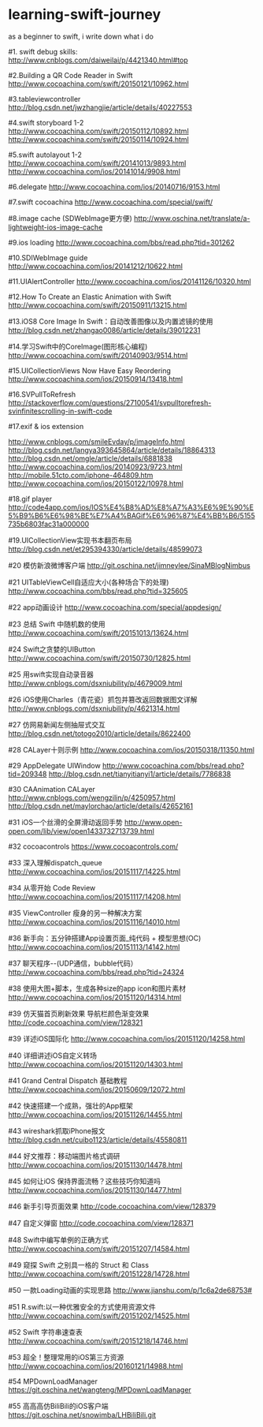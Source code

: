# learning-swift-journey
as a beginner to swift, i write down what i do 

#1. swift debug skills:
http://www.cnblogs.com/daiweilai/p/4421340.html#top

#2.Building a QR Code Reader in Swift
http://www.cocoachina.com/swift/20150121/10962.html

#3.tableviewcontroller
http://blog.csdn.net/jwzhangjie/article/details/40227553

#4.swift storyboard 1-2
http://www.cocoachina.com/swift/20150112/10892.html
http://www.cocoachina.com/swift/20150114/10924.html

#5.swift autolayout 1-2
http://www.cocoachina.com/swift/20141013/9893.html
http://www.cocoachina.com/ios/20141014/9908.html

#6.delegate
http://www.cocoachina.com/ios/20140716/9153.html

#7.swift cocoachina
http://www.cocoachina.com/special/swift/

#8.image cache (SDWebImage更方便)
http://www.oschina.net/translate/a-lightweight-ios-image-cache

#9.ios loading
http://www.cocoachina.com/bbs/read.php?tid=301262

#10.SDIWebImage guide
http://www.cocoachina.com/ios/20141212/10622.html

#11.UIAlertController
http://www.cocoachina.com/ios/20141126/10320.html

#12.How To Create an Elastic Animation with Swift
http://www.cocoachina.com/swift/20150911/13215.html

#13.iOS8 Core Image In Swift：自动改善图像以及内置滤镜的使用
http://blog.csdn.net/zhangao0086/article/details/39012231

#14.学习Swift中的CoreImage(图形核心编程)
http://www.cocoachina.com/swift/20140903/9514.html

#15.UICollectionViews Now Have Easy Reordering
http://www.cocoachina.com/ios/20150914/13418.html

#16.SVPullToRefresh
http://stackoverflow.com/questions/27100541/svpulltorefresh-svinfinitescrolling-in-swift-code

#17.exif & ios extension

http://www.cnblogs.com/smileEvday/p/imageInfo.html
http://blog.csdn.net/langya393645864/article/details/18864313
http://blog.csdn.net/omgle/article/details/6881838
http://www.cocoachina.com/ios/20140923/9723.html
http://mobile.51cto.com/iphone-464809.htm
http://www.cocoachina.com/ios/20150122/10978.html

#18.gif player
http://code4app.com/ios/IOS%E4%B8%AD%E8%A7%A3%E6%9E%90%E5%B9%B6%E6%98%BE%E7%A4%BAGif%E6%96%87%E4%BB%B6/5155735b6803fac31a000000

#19.UICollectionView实现书本翻页布局
http://blog.csdn.net/et295394330/article/details/48599073

#20 模仿新浪微博客户端
http://git.oschina.net/jimneylee/SinaMBlogNimbus

#21 UITableViewCell自适应大小(各种场合下的处理)   
http://www.cocoachina.com/bbs/read.php?tid=325605

#22 app动画设计
http://www.cocoachina.com/special/appdesign/

#23 总结 Swift 中随机数的使用
http://www.cocoachina.com/swift/20151013/13624.html

#24 Swift之贪婪的UIButton
http://www.cocoachina.com/swift/20150730/12825.html

#25 用swift实现自动录音器
http://www.cnblogs.com/dsxniubility/p/4679009.html

#26 iOS使用Charles（青花瓷）抓包并篡改返回数据图文详解
http://www.cnblogs.com/dsxniubility/p/4621314.html

#27 仿网易新闻左侧抽屉式交互
http://blog.csdn.net/totogo2010/article/details/8622400

#28 CALayer十则示例
http://www.cocoachina.com/ios/20150318/11350.html

#29 AppDelegate UIWindow
http://www.cocoachina.com/bbs/read.php?tid=209348
http://blog.csdn.net/tianyitianyi1/article/details/7786838

#30 CAAnimation CALayer
http://www.cnblogs.com/wengzilin/p/4250957.html
http://blog.csdn.net/maylorchao/article/details/42652161

#31 iOS一个丝滑的全屏滑动返回手势
http://www.open-open.com/lib/view/open1433732713739.html

#32 cocoacontrols
https://www.cocoacontrols.com/

#33 深入理解dispatch_queue
http://www.cocoachina.com/ios/20151117/14225.html

#34 从零开始 Code Review
http://www.cocoachina.com/ios/20151117/14208.html

#35 ViewController 瘦身的另一种解决方案
http://www.cocoachina.com/ios/20151116/14010.html

#36 新手向：五分钟搭建App设置页面_纯代码 + 模型思想(OC)
http://www.cocoachina.com/ios/20151113/14142.html

#37 聊天程序--(UDP通信，bubble代码）
http://www.cocoachina.com/bbs/read.php?tid=24324

#38 使用大图+脚本，生成各种size的app icon和图片素材
http://www.cocoachina.com/ios/20151120/14314.html

#39 仿天猫首页刷新效果 导航栏颜色渐变效果
http://code.cocoachina.com/view/128321

#39 详述iOS国际化
http://www.cocoachina.com/ios/20151120/14258.html

#40 详细讲述iOS自定义转场
http://www.cocoachina.com/ios/20151120/14303.html

#41 Grand Central Dispatch 基础教程
http://www.cocoachina.com/ios/20150609/12072.html

#42 快速搭建一个成熟，强壮的App框架
http://www.cocoachina.com/ios/20151126/14455.html

#43 wireshark抓取iPhone报文
http://blog.csdn.net/cuibo1123/article/details/45580811

#44 好文推荐：移动端图片格式调研
http://www.cocoachina.com/ios/20151130/14478.html

#45 如何让iOS 保持界面流畅？这些技巧你知道吗
http://www.cocoachina.com/ios/20151130/14477.html

#46 新手引导页面效果
http://code.cocoachina.com/view/128379

#47 自定义弹窗
http://code.cocoachina.com/view/128371

#48 Swift中编写单例的正确方式
http://www.cocoachina.com/swift/20151207/14584.html

#49 窥探 Swift 之别具一格的 Struct 和 Class
http://www.cocoachina.com/swift/20151228/14728.html

#50 一款Loading动画的实现思路
http://www.jianshu.com/p/1c6a2de68753#

#51 R.swift:以一种优雅安全的方式使用资源文件
http://www.cocoachina.com/swift/20151202/14525.html

#52 Swift 字符串速查表
http://www.cocoachina.com/swift/20151218/14746.html

#53 超全！整理常用的iOS第三方资源
http://www.cocoachina.com/ios/20160121/14988.html

#54 MPDownLoadManager
https://git.oschina.net/wangteng/MPDownLoadManager

#55 高高高仿BiliBili的iOS客户端
https://git.oschina.net/snowimba/LHBiliBili.git
